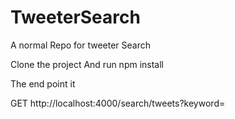 # TweeterSearch
A normal Repo for tweeter Search

Clone the project 
And run npm install

The end point it 

GET 
http://localhost:4000/search/tweets?keyword=<searchkeyword>
